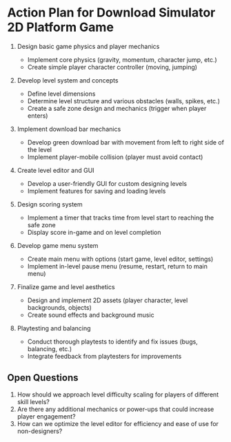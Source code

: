 # Action Plan for Download Simulator 2D Platform Game

1. Design basic game physics and player mechanics
   - Implement core physics (gravity, momentum, character jump, etc.)
   - Create simple player character controller (moving, jumping)

2. Develop level system and concepts
   - Define level dimensions
   - Determine level structure and various obstacles (walls, spikes, etc.)
   - Create a safe zone design and mechanics (trigger when player enters)

3. Implement download bar mechanics
   - Develop green download bar with movement from left to right side of the level
   - Implement player-mobile collision (player must avoid contact)

4. Create level editor and GUI
   - Develop a user-friendly GUI for custom designing levels
   - Implement features for saving and loading levels

5. Design scoring system
   - Implement a timer that tracks time from level start to reaching the safe zone
   - Display score in-game and on level completion

6. Develop game menu system
   - Create main menu with options (start game, level editor, settings)
   - Implement in-level pause menu (resume, restart, return to main menu)

7. Finalize game and level aesthetics
   - Design and implement 2D assets (player character, level backgrounds, objects)
   - Create sound effects and background music

8. Playtesting and balancing
   - Conduct thorough playtests to identify and fix issues (bugs, balancing, etc.)
   - Integrate feedback from playtesters for improvements

## Open Questions

1. How should we approach level difficulty scaling for players of different skill levels?
2. Are there any additional mechanics or power-ups that could increase player engagement?
3. How can we optimize the level editor for efficiency and ease of use for non-designers?